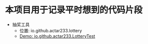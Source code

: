 # 本项目用于记录平时想到的代码片段

* 抽奖工具
  * 位置: io.github.actar233.lottery
  * [Demo: io.github.actar233.LotteryTest](src/io/github/actar233/LotteryTest.java)
